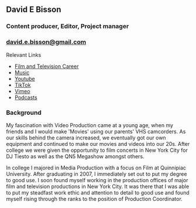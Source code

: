 ## David E Bisson
### Content producer, Editor, Project manager
### david.e.bisson@gmail.com

Relevant Links

* [Film and Television Career](https://www.imdb.com/name/nm3091439/) 
* [Music](https://soundcloud.com/iamdarthbisson/popular-tracks)
* [Youtube](youtube.com)
* [TikTok](https://www.tiktok.com/@iamdavebisson)
* [Vimeo](vimeo.com)
* [Podcasts](https://open.spotify.com/show/0sFW4ADvIO6WePSxO6v5hH?si=b58aab65ae1c480a)


### Background

My fascination with Video Production came at a young age, when my friends and I would make 'Movies' using our parents' VHS camcorders. As our skills behind the camera increased, we eventually got our own equipment and continued to make our movies and videos into our 20s. After college we were given the opportunity to film concerts in New York City for DJ Tiesto as well as the QN5 Megashow amongst others.

In college I majored in Media Production with a focus on Film at Quinnipiac University. After graduating in 2007, I immediately set out to put my degree to good use. I soon found myself working in the production offices of major film and television productions in New York City. It was there that I was able to put my steadfast work ethic and attention to detail to good use and found myself rising through the ranks to the position of Production Coordinator.
